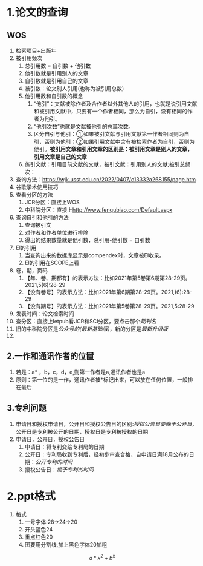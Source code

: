 # 1.论文的查询
## WOS
1. 检索项目+出版年
2. 被引用频次
   1. 总引用数 = 自引数 + 他引数
   2. 他引数就是引用别人的文章
   3. 自引数就是引用自己的文章
   4. 被引数：论文别人引用(也称为被引用总数)
   5. 他引用数和自引数的概念
      1. “他引”：文献被除作者及合作者以外其他人的引用，也就是说引用文献和被引用文献中，只要有一个作者相同，那么为自引，没有相同的作者为他引。
      2. “他引次数”也就是文献被他引的总篇次数。
      3. 区分自引与他引：①如果被引文献与引用文献第一作者相同则为自引，否则为他引；②如果引用文献中含有被检索作者为自引，否则为他引。**被引用文章和引用文章的区别是：被引用文章是别人的文章，引用文章是自己的文章**
   6. 施引文献：引用目前文献的文献，被引文献：引用别人的文献;被引总频次：
3. 查询方法：<https://wjk.usst.edu.cn/2022/0407/c13332a268155/page.htm>
4. 谷歌学术使用技巧
5. 查看分区的方法
   1. JCR分区：直接上WOS
   2. 中科院分区：直接上<http://www.fenqubiao.com/Default.aspx>
6. 查询自引和他引的方法
   1. 查询被引文
   2. 对作者和作者单位进行排除
   3. 得出的结果数量就是他引数，总引用-他引数 = 自引数
7. EI的引用
   1. 当查询出来的数据库显示是compendex时，文章被EI收录。
   2. EI的引用在SCOPE上看
8. 卷，期，页码
   1. 【年、卷、期都有】的表示方法：比如2021年第5卷第6期第28-29页。2021,5(6):28-29
   2. 【没有卷号】的表示方法：比如2021年第6期第28-29页。2021,(6):28-29
   3. 【没有期号】的表示方法：比如2021年第5卷第28-29页。2021,5:28-29
9. 发表时间：论文检索时间
10. 查分区：直接上letpub看JCR和SCI分区，要点击那个*期刊名*
11. 旧的中科院分区是*公众号的(最新基础版)*，新的分区是*最新升级版*
12. 

## 2.一作和通讯作者的位置

1. 若是：a* ，b，c，d，e,则第一作者是a,通讯作者也是a
2. 原则：第一位的是一作，通讯作者被*标记出来，可以放在任何位置，一般排在最后

## 3.专利问题
1. 申请日和授权申请日，公开日和授权公告日的区别:*授权公告日要晚于公开日*，公开日是专利被公开的日期，授权日是专利被授权的日期
2. 申请日，公开日，授权公告日
   1. 申请日：将专利交给专利局的日期
   2. 公开日：专利局收到专利后，经初步审查合格，自申请日满18月公布的日期：*公开专利的时间*
   3. 授权公告日：*授予专利的时间*



# 2.ppt格式
1. 格式
   1. 一号字体:28->24->20
   2. 开头蓝色24
   3. 重点红色20
   4. 图要用分割线,加上黑色字体20加粗

$$a * x^2 + b^ x$$